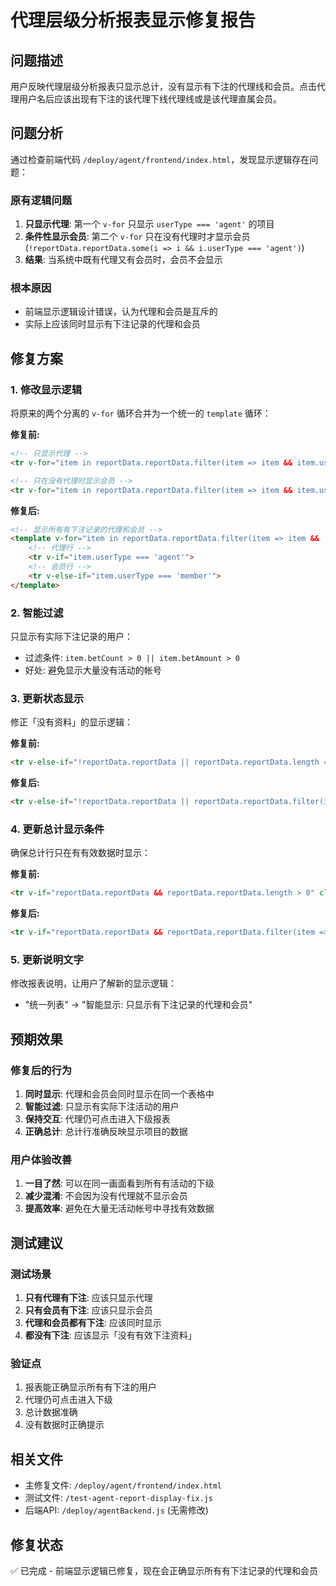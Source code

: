 # 代理层级分析报表显示修复报告

## 问题描述
用户反映代理层级分析报表只显示总计，没有显示有下注的代理线和会员。点击代理用户名后应该出现有下注的该代理下线代理线或是该代理直属会员。

## 问题分析
通过检查前端代码 `/deploy/agent/frontend/index.html`，发现显示逻辑存在问题：

### 原有逻辑问题
1. **只显示代理**: 第一个 `v-for` 只显示 `userType === 'agent'` 的项目
2. **条件性显示会员**: 第二个 `v-for` 只在没有代理时才显示会员 (`!reportData.reportData.some(i => i && i.userType === 'agent')`)
3. **结果**: 当系统中既有代理又有会员时，会员不会显示

### 根本原因
- 前端显示逻辑设计错误，认为代理和会员是互斥的
- 实际上应该同时显示有下注记录的代理和会员

## 修复方案

### 1. 修改显示逻辑
将原来的两个分离的 `v-for` 循环合并为一个统一的 `template` 循环：

**修复前:**
```html
<!-- 只显示代理 -->
<tr v-for="item in reportData.reportData.filter(item => item && item.userType === 'agent')" ...>

<!-- 只在没有代理时显示会员 -->
<tr v-for="item in reportData.reportData.filter(item => item && item.userType === 'member' && !reportData.reportData.some(i => i && i.userType === 'agent'))" ...>
```

**修复后:**
```html
<!-- 显示所有有下注记录的代理和会员 -->
<template v-for="item in reportData.reportData.filter(item => item && (item.betCount > 0 || item.betAmount > 0))" :key="item.username">
    <!-- 代理行 -->
    <tr v-if="item.userType === 'agent'">
    <!-- 会员行 -->
    <tr v-else-if="item.userType === 'member'">
</template>
```

### 2. 智能过滤
只显示有实际下注记录的用户：
- 过滤条件: `item.betCount > 0 || item.betAmount > 0`
- 好处: 避免显示大量没有活动的帐号

### 3. 更新状态显示
修正「没有资料」的显示逻辑：

**修复前:**
```html
<tr v-else-if="!reportData.reportData || reportData.reportData.length === 0">
```

**修复后:**
```html
<tr v-else-if="!reportData.reportData || reportData.reportData.filter(item => item && (item.betCount > 0 || item.betAmount > 0)).length === 0">
```

### 4. 更新总计显示条件
确保总计行只在有有效数据时显示：

**修复前:**
```html
<tr v-if="reportData.reportData && reportData.reportData.length > 0" class="fw-bold">
```

**修复后:**
```html
<tr v-if="reportData.reportData && reportData.reportData.filter(item => item && (item.betCount > 0 || item.betAmount > 0)).length > 0" class="fw-bold">
```

### 5. 更新说明文字
修改报表说明，让用户了解新的显示逻辑：
- "统一列表" → "智能显示: 只显示有下注记录的代理和会员"

## 预期效果

### 修复后的行为
1. **同时显示**: 代理和会员会同时显示在同一个表格中
2. **智能过滤**: 只显示有实际下注活动的用户
3. **保持交互**: 代理仍可点击进入下级报表
4. **正确总计**: 总计行准确反映显示项目的数据

### 用户体验改善
1. **一目了然**: 可以在同一画面看到所有有活动的下级
2. **减少混淆**: 不会因为没有代理就不显示会员
3. **提高效率**: 避免在大量无活动帐号中寻找有效数据

## 测试建议

### 测试场景
1. **只有代理有下注**: 应该只显示代理
2. **只有会员有下注**: 应该只显示会员  
3. **代理和会员都有下注**: 应该同时显示
4. **都没有下注**: 应该显示「没有有效下注资料」

### 验证点
1. 报表能正确显示所有有下注的用户
2. 代理仍可点击进入下级
3. 总计数据准确
4. 没有数据时正确提示

## 相关文件
- 主修复文件: `/deploy/agent/frontend/index.html`
- 测试文件: `/test-agent-report-display-fix.js`
- 后端API: `/deploy/agentBackend.js` (无需修改)

## 修复状态
✅ 已完成 - 前端显示逻辑已修复，现在会正确显示所有有下注记录的代理和会员
